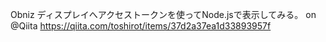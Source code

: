 Obniz ディスプレイへアクセストークンを使ってNode.jsで表示してみる。 on @Qiita https://qiita.com/toshirot/items/37d2a37ea1d33893957f